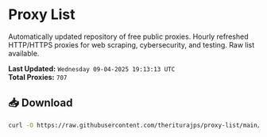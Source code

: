 # Proxy List

Automatically updated repository of free public proxies. Hourly refreshed HTTP/HTTPS proxies for web scraping, cybersecurity, and testing. Raw list available.

**Last Updated:** `Wednesday 09-04-2025 19:13:13 UTC`  
**Total Proxies:** `707`

## 📥 Download
```bash
curl -O https://raw.githubusercontent.com/theriturajps/proxy-list/main/proxies.txt
